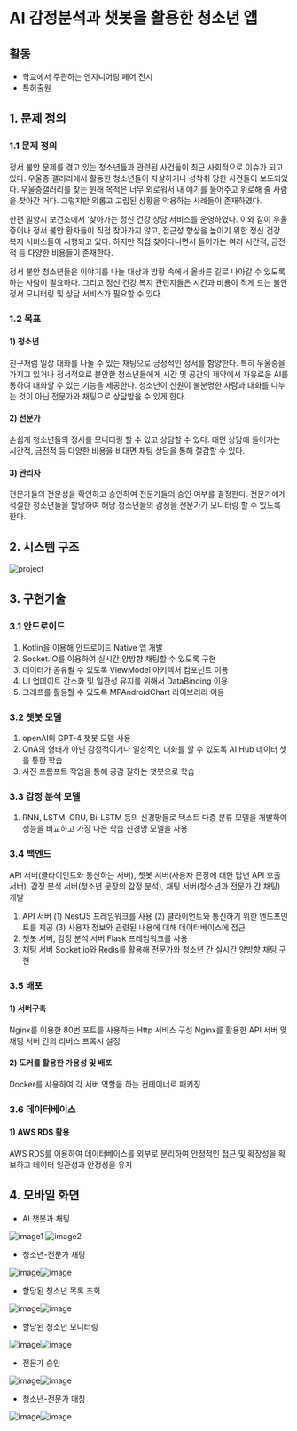 # AI 감정분석과 챗봇을 활용한 청소년 앱

## 활동
* 학교에서 주관하는 엔지니어링 페어 전시
* 특허출원

## 1. 문제 정의
### 1.1 문제 정의
  정서 불안 문제를 겪고 있는 청소년들과 관련된 사건들이 최근 사회적으로 이슈가 되고 있다. 우울증 갤러리에서 활동한 청소년들이 자살하거나 성착취 당한 
 사건들이 보도되었다. 우울증갤러리를 찾는 원래 목적은 너무 외로워서 내 얘기를 들어주고 위로해 줄 사람을 찾아간 거다. 그렇지만 외롭고 고립된 상황을 악용하는 사례들이 존재하였다. 
  
  한편 밀양시 보건소에서 ‘찾아가는 정신 건강 상담 서비스를 운영하였다. 이와
 같이 우울증이나 정서 불안 환자들이 직접 찾아가지 않고, 접근성 향상을 높이기 위한 정신 건강 복지 서비스들이 시행되고 있다. 하지만 직접 찾아다니면서 들어가는 여러 시간적, 금전적 등 다양한 비용들이 존재한다.

 정서 불안 청소년들은 이야기를 나눌 대상과 방황 속에서 올바른 길로 나아갈 수 있도록 하는 사람이 필요하다. 그리고 정신 건강 복지 관련자들은 시간과 비용이 적게 드는 불안 정서 모니터링 및 상담 서비스가 필요할 수 있다.

### 1.2 목표
#### 1) 청소년
  친구처럼 일상 대화를 나눌 수 있는 채팅으로 긍정적인 정서를 함양한다. 
특히 우울증을 가지고 있거나 정서적으로 불안한 청소년들에게 시간 및 공간의 
제약에서 자유로운 AI를 통하여 대화할 수 있는 기능을 제공한다. 
청소년이 신원이 불분명한 사람과 대화를 나누는 것이 아닌 전문가와 채팅으로 
상담받을 수 있게 한다. 
#### 2) 전문가
  손쉽게 청소년들의 정서를 모니터링 할 수 있고 상담할 수 있다. 
대면 상담에 들어가는 시간적, 금전적 등 다양한 비용을 비대면 채팅 상담을 통해 절감할 수 있다. 
#### 3) 관리자
 전문가들의 전문성을 확인하고 승인하여 전문가들의 승인 여부를 결정한다.
전문가에게 적절한 청소년들을 할당하여 해당 청소년들의 감정을 전문가가 
모니터링 할 수 있도록 한다.

## 2. 시스템 구조
![project](https://github.com/junghyunsoo24/portfolio-teenager-emotion-prevent-app-teenagers/assets/117528532/75d01731-0d93-409c-b7a4-e44922f3af33)

## 3. 구현기술
### 3.1 안드로이드 
1. Kotlin을 이용해 안드로이드 Native 앱 개발 
2. Socket.IO를 이용하여 실시간 양방향 채팅할 수 있도록 구현
3. 데이터가 공유될 수 있도록 ViewModel 아키텍처 컴포넌트 이용
4. UI 업데이트 간소화 및 일관성 유지를 위해서 DataBinding 이용
5. 그래프를 활용할 수 있도록 MPAndroidChart 라이브러리 이용
### 3.2 챗봇 모델
1. openAI의 GPT-4 챗봇 모델 사용
2. QnA의 형태가 아닌 감정적이거나 일상적인 대화를 할 수 있도록 AI Hub
데이터 셋을 통한 학습
3. 사전 프롬프트 작업을 통해 공감 잘하는 챗봇으로 학습
### 3.3 감정 분석 모델
1. RNN, LSTM, GRU, Bi-LSTM 등의 신경망들로 텍스트 다중 분류 모델을 개발하여 성능을 비교하고 가장 나은 학습 신경망 모델을 사용
### 3.4 백엔드
API 서버(클라이언트와 통신하는 서버), 챗봇 서버(사용자 문장에 대한 답변 API 호출 서버), 
감정 분석 서버(청소년 문장의 감정 분석), 채팅 서버(청소년과 전문가 간 채팅) 개발
1) API 서버
   (1) NestJS 프레임워크를 사용
   (2) 클라이언트와 통신하기 위한 엔드포인트를 제공
   (3) 사용자 정보와 관련된 내용에 대해 데이터베이스에 접근   
2) 챗봇 서버, 감정 분석 서버
   Flask 프레임워크를 사용
3) 채팅 서버
   Socket.io와 Redis를 활용해 전문가와 청소년 간 실시간 양방향 채팅 구현
### 3.5 배포
#### 1) 서버구축
  Nginx를 이용한 80번 포트를 사용하는 Http 서비스 구성
  Nginx를 활용한 API 서버 및 채팅 서버 간의 리버스 프록시 설정
#### 2) 도커를 활용한 가용성 및 배포
  Docker를 사용하여 각 서버 역할을 하는 컨테이너로 패키징
### 3.6 데이터베이스
#### 1) AWS RDS 활용
  AWS RDS를 이용하여 데이터베이스를 외부로 분리하여 안정적인 접근 및 확장성을 확보하고 데이터 일관성과 안정성을 유지

## 4. 모바일 화면
* AI 챗봇과 채팅
  
![image1](https://github.com/junghyunsoo24/portfolio-teenager-emotion-prevent-app-teenagers/assets/117528532/8b26a108-1f7a-4daf-bbe3-4757867061af) ![image2](https://github.com/junghyunsoo24/portfolio-teenager-emotion-prevent-app-teenagers/assets/117528532/52561c89-7e45-4219-b786-40110788f8e5)

* 청소년-전문가 채팅
  
![image](https://github.com/junghyunsoo24/portfolio-teenager-emotion-prevent-app-teenagers/assets/117528532/0094f1a7-1615-484e-ae56-31bedb22910a)![image](https://github.com/junghyunsoo24/portfolio-teenager-emotion-prevent-app-teenagers/assets/117528532/7d7e11db-6b8b-48ce-bb90-9cbe108864ac)

* 할당된 청소년 목록 조회
  
![image](https://github.com/junghyunsoo24/portfolio-teenager-emotion-prevent-app-teenagers/assets/117528532/a61f2b50-32a1-4138-8963-bd8ef97ebdb7)![image](https://github.com/junghyunsoo24/portfolio-teenager-emotion-prevent-app-teenagers/assets/117528532/64bbcd6b-0277-4a33-9fcb-ee5f28065d00)

* 할당된 청소년 모니터링
  
![image](https://github.com/junghyunsoo24/portfolio-teenager-emotion-prevent-app-teenagers/assets/117528532/47e394de-0440-42e9-a984-de03ecdb10f0)![image](https://github.com/junghyunsoo24/portfolio-teenager-emotion-prevent-app-teenagers/assets/117528532/cc99807b-6297-444e-816e-54658d7603af)

* 전문가 승인

![image](https://github.com/junghyunsoo24/portfolio-teenager-emotion-prevent-app-teenagers/assets/117528532/2bb42ccb-5db2-435a-af2e-7b46741ca033)![image](https://github.com/junghyunsoo24/portfolio-teenager-emotion-prevent-app-teenagers/assets/117528532/9c0b1f0f-4270-42a3-8ac7-f47be91226c9)

* 청소년-전문가 매칭

![image](https://github.com/junghyunsoo24/portfolio-teenager-emotion-prevent-app-teenagers/assets/117528532/aed60fad-a0fb-4c97-bdf9-d86c3f723a01)![image](https://github.com/junghyunsoo24/portfolio-teenager-emotion-prevent-app-teenagers/assets/117528532/262ad7ac-91a6-4732-b4e0-4e73639071c4)


